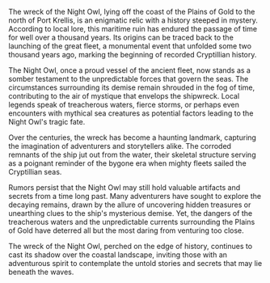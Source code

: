 The wreck of the Night Owl, lying off the coast of the Plains of Gold to the north of Port Krellis, is an enigmatic relic with a history steeped in mystery. According to local lore, this maritime ruin has endured the passage of time for well over a thousand years. Its origins can be traced back to the launching of the great fleet, a monumental event that unfolded some two thousand years ago, marking the beginning of recorded Cryptillian history.

The Night Owl, once a proud vessel of the ancient fleet, now stands as a somber testament to the unpredictable forces that govern the seas. The circumstances surrounding its demise remain shrouded in the fog of time, contributing to the air of mystique that envelops the shipwreck. Local legends speak of treacherous waters, fierce storms, or perhaps even encounters with mythical sea creatures as potential factors leading to the Night Owl's tragic fate.

Over the centuries, the wreck has become a haunting landmark, capturing the imagination of adventurers and storytellers alike. The corroded remnants of the ship jut out from the water, their skeletal structure serving as a poignant reminder of the bygone era when mighty fleets sailed the Cryptillian seas.

Rumors persist that the Night Owl may still hold valuable artifacts and secrets from a time long past. Many adventurers have sought to explore the decaying remains, drawn by the allure of uncovering hidden treasures or unearthing clues to the ship's mysterious demise. Yet, the dangers of the treacherous waters and the unpredictable currents surrounding the Plains of Gold have deterred all but the most daring from venturing too close.

The wreck of the Night Owl, perched on the edge of history, continues to cast its shadow over the coastal landscape, inviting those with an adventurous spirit to contemplate the untold stories and secrets that may lie beneath the waves.